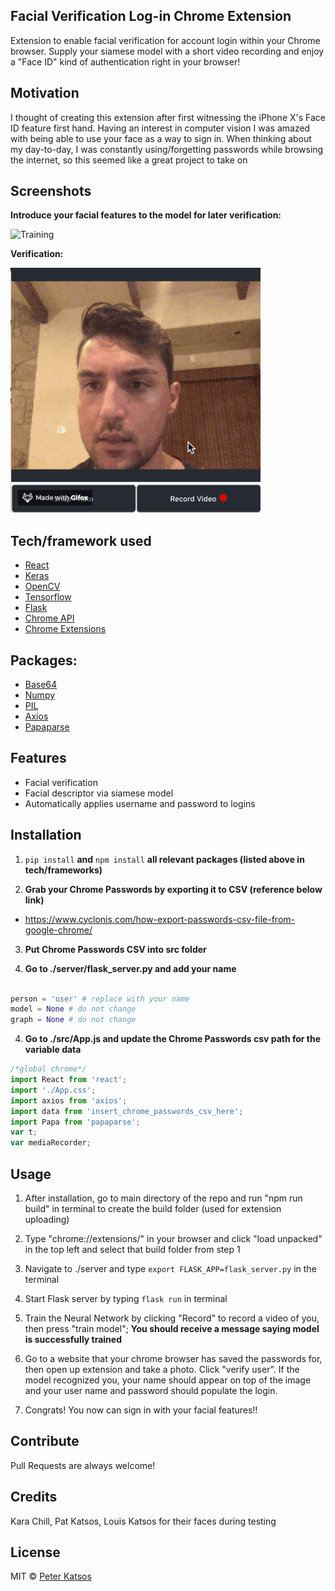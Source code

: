 ## Facial Verification Log-in Chrome Extension
Extension to enable facial verification for account login within your Chrome browser. Supply your siamese model with a short video recording and enjoy a "Face ID" kind of authentication right in your browser!  

## Motivation
I thought of creating this extension after first witnessing the iPhone X's Face ID feature first hand. Having an interest in computer vision I was amazed with being able to use your face as a way to sign in. When thinking about my day-to-day, I was constantly using/forgetting passwords while browsing the internet, so this seemed like a great project to take on

 
## Screenshots

**Introduce your facial features to the model for later verification:**

![Training](readme_files/training.gif=250x200)

**Verification:**

![Verification](readme_files/verification.gif)

## Tech/framework used

- [React](https://reactjs.org/)
- [Keras](https://keras.io)
- [OpenCV](https://opencv.org/)
- [Tensorflow](https://www.tensorflow.org/)
- [Flask](https://www.fullstackpython.com/flask.html)
- [Chrome API](https://developer.chrome.com/extensions/api_index)
- [Chrome Extensions](https://developer.chrome.com/extensions)

## Packages:
- [Base64](https://docs.python.org/3/library/base64.html)
- [Numpy](https://numpy.org/)
- [PIL](https://www.pythonware.com/products/pil/)
- [Axios](https://www.npmjs.com/package/axios)
- [Papaparse](https://www.npmjs.com/package/papaparse)


## Features

- Facial verification
- Facial descriptor via siamese model
- Automatically applies username and password to logins


## Installation

1. `pip install` **and** `npm install` **all relevant packages (listed above in tech/frameworks)**

2. **Grab your Chrome Passwords by exporting it to CSV (reference below link)**

  * https://www.cyclonis.com/how-export-passwords-csv-file-from-google-chrome/ 

3. **Put Chrome Passwords CSV into src folder**

4. **Go to ./server/flask_server.py and add your name**

```python

person = 'user' # replace with your name
model = None # do not change
graph = None # do not change

```

4. **Go to ./src/App.js and update the Chrome Passwords csv path for the variable data**
```javascript
/*global chrome*/
import React from 'react';
import './App.css';
import axios from 'axios';
import data from 'insert_chrome_passwords_csv_here';
import Papa from 'papaparse';
var t;
var mediaRecorder;
```

## Usage

1. After installation, go to main directory of the repo and run "npm run build" in terminal to create the build folder (used for extension uploading)

2. Type "chrome://extensions/" in your browser and click "load unpacked" in the top left and select that build folder from step 1

3. Navigate to ./server and type `export FLASK_APP=flask_server.py` in the terminal

4. Start Flask server by typing `flask run` in terminal

5. Train the Neural Network by clicking "Record" to record a video of you, then press "train model"; **You should receive a message saying model is successfully trained**

6. Go to a website that your chrome browser has saved the passwords for, then open up extension and take a photo. Click "verify user". If the model recognized you, your name should appear on top of the image and your user name and password should populate the login.

7. Congrats! You now can sign in with your facial features!!

## Contribute

Pull Requests are always welcome!

## Credits
Kara Chill, Pat Katsos, Louis Katsos for their faces during testing

## License

MIT © [Peter Katsos]()